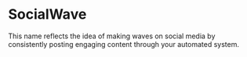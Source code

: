 # SocialWave
This name reflects the idea of making waves on social media by consistently posting engaging content through your automated system.
